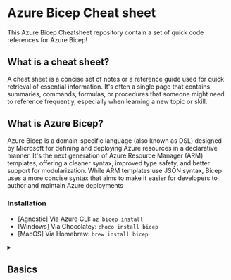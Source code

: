 # Azure Bicep Cheat sheet

This Azure Bicep Cheatsheet repository contain a set of quick code references for Azure Bicep!

## What is a cheat sheet?

A cheat sheet is a concise set of notes or a reference guide used for quick retrieval of essential information. It's often a single page that contains summaries, commands, formulas, or procedures that someone might need to reference frequently, especially when learning a new topic or skill.

## What is Azure Bicep?

Azure Bicep is a domain-specific language (also known as DSL) designed by Microsoft for defining and deploying Azure resources in a declarative manner. It's the next generation of Azure Resource Manager (ARM) templates, offering a cleaner syntax, improved type safety, and better support for modularization. While ARM templates use JSON syntax, Bicep uses a more concise syntax that aims to make it easier for developers to author and maintain Azure deployments

### **Installation**

- [Agnostic] Via Azure CLI: `az bicep install`
- [Windows] Via Chocolatey: `choco install bicep`
- [MacOS] Via Homebrew: `brew install bicep`

<details>
  <summary><h2>Basics</h2></summary>

  ### Create a resource 
  ```bicep
  resource resourceName 'ResourceType@version' = {
    name: 'exampleResourceName'
    properties: {
      // resource properties here
    }
  }
  ```

  ### Create a child resource
  
  **Via name**
  
  ```bicep
  resource resVnet 'Microsoft.Network/virtualNetworks@2022-01-01' = {
    name: 'my-vnet'
  }
  
  resource resChildSubnet 'Microsoft.Network/virtualNetworks/subnets@2022-01-01' = {
    name: '${resVnet}/my-subnet'
  }
  ```
  
  **Via parent property**
  
  ```bicep
  resource resVnet 'Microsoft.Network/virtualNetworks@2022-01-01' = {
    name: 'my-vnet'
  }
  
  resource resChildSubnet 'Microsoft.Network/virtualNetworks/subnets@2022-01-01' = {
    name: 'my-subnet'
    parent: resVnet
  }
  ```
  
  **Via parent resource**
  
  ```bicep
  resource resVnet 'Microsoft.Network/virtualNetworks@2022-01-01' = {
    name: 'my-vnet'
  
    resource resChildSubnet 'subnets' = {
      name: 'my-subnet'
    }
  }
  ```

### Reference to an existing resource

  ```bicep
  resource resKeyVaultRef 'Microsoft.KeyVault/vaults@2019-09-01' = existing {
    name: 'myExistingKeyVaultName'
  }
  ```

### Access a nested resource (::)

  ```bicep
  resource resVnet 'Microsoft.Network/virtualNetworks@2022-01-01' existing = {
    name: 'my-vnet'
  
    resource resChildSubnet 'subnets' existing = {
      name: 'my-subnet'
    }
  }
  
  // query child resource
  output outChildSubnetId string = resVnet::resChildSubnet.id
  ```
</details>

